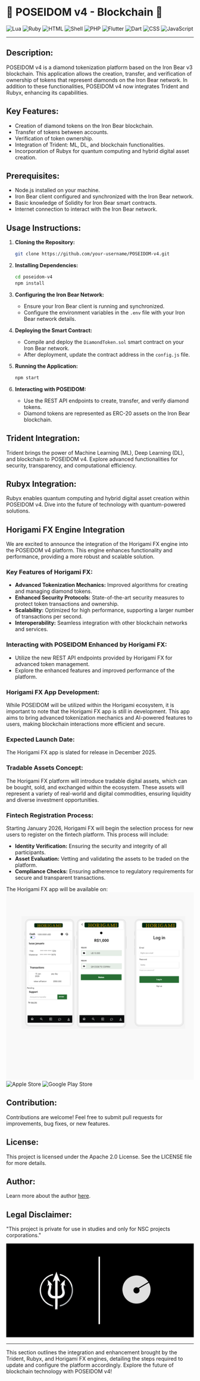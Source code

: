 # 🔱 POSEIDOM v4 - Blockchain 🔱

![Lua](https://img.shields.io/badge/lua-%232C2D72.svg?style=for-the-badge&logo=lua&logoColor=white)
![Ruby](https://img.shields.io/badge/ruby-%23CC342D.svg?style=for-the-badge&logo=ruby&logoColor=white)
![HTML](https://img.shields.io/badge/html5-%23E34F26.svg?style=for-the-badge&logo=html5&logoColor=white)
![Shell](https://img.shields.io/badge/shell_script-%23121011.svg?style=for-the-badge&logo=gnu-bash&logoColor=white)
![PHP](https://img.shields.io/badge/php-%23777BB4.svg?style=for-the-badge&logo=php&logoColor=white)
![Flutter](https://img.shields.io/badge/flutter-%2302569B.svg?style=for-the-badge&logo=flutter&logoColor=white)
![Dart](https://img.shields.io/badge/dart-%230175C2.svg?style=for-the-badge&logo=dart&logoColor=white)
![CSS](https://img.shields.io/badge/css3-%231572B6.svg?style=for-the-badge&logo=css3&logoColor=white)
![JavaScript](https://img.shields.io/badge/javascript-%23F7DF1E.svg?style=for-the-badge&logo=javascript&logoColor=black)

---

## Description:
POSEIDOM v4 is a diamond tokenization platform based on the Iron Bear v3 blockchain. This application allows the creation, transfer, and verification of ownership of tokens that represent diamonds on the Iron Bear network. In addition to these functionalities, POSEIDOM v4 now integrates Trident and Rubyx, enhancing its capabilities.

## Key Features:
- Creation of diamond tokens on the Iron Bear blockchain.
- Transfer of tokens between accounts.
- Verification of token ownership.
- Integration of Trident: ML, DL, and blockchain functionalities.
- Incorporation of Rubyx for quantum computing and hybrid digital asset creation.

## Prerequisites:
- Node.js installed on your machine.
- Iron Bear client configured and synchronized with the Iron Bear network.
- Basic knowledge of Solidity for Iron Bear smart contracts.
- Internet connection to interact with the Iron Bear network.

## Usage Instructions:

1. **Cloning the Repository:**
   ```sh
   git clone https://github.com/your-username/POSEIDOM-v4.git
   ```

2. **Installing Dependencies:**
   ```sh
   cd poseidom-v4
   npm install
   ```

3. **Configuring the Iron Bear Network:**
   - Ensure your Iron Bear client is running and synchronized.
   - Configure the environment variables in the `.env` file with your Iron Bear network details.

4. **Deploying the Smart Contract:**
   - Compile and deploy the `DiamondToken.sol` smart contract on your Iron Bear network.
   - After deployment, update the contract address in the `config.js` file.

5. **Running the Application:**
   ```sh
   npm start
   ```

6. **Interacting with POSEIDOM:**
   - Use the REST API endpoints to create, transfer, and verify diamond tokens.
   - Diamond tokens are represented as ERC-20 assets on the Iron Bear blockchain.

## Trident Integration:

Trident brings the power of Machine Learning (ML), Deep Learning (DL), and blockchain to POSEIDOM v4. Explore advanced functionalities for security, transparency, and computational efficiency.

## Rubyx Integration:

Rubyx enables quantum computing and hybrid digital asset creation within POSEIDOM v4. Dive into the future of technology with quantum-powered solutions.

## Horigami FX Engine Integration

We are excited to announce the integration of the Horigami FX engine into the POSEIDOM v4 platform. This engine enhances functionality and performance, providing a more robust and scalable solution.

### Key Features of Horigami FX:
- **Advanced Tokenization Mechanics:** Improved algorithms for creating and managing diamond tokens.
- **Enhanced Security Protocols:** State-of-the-art security measures to protect token transactions and ownership.
- **Scalability:** Optimized for high performance, supporting a larger number of transactions per second.
- **Interoperability:** Seamless integration with other blockchain networks and services.

### Interacting with POSEIDOM Enhanced by Horigami FX:
   - Utilize the new REST API endpoints provided by Horigami FX for advanced token management.
   - Explore the enhanced features and improved performance of the platform.

### Horigami FX App Development:

While POSEIDOM will be utilized within the Horigami ecosystem, it is important to note that the Horigami FX app is still in development. This app aims to bring advanced tokenization mechanics and AI-powered features to users, making blockchain interactions more efficient and secure. 

### Expected Launch Date:
The Horigami FX app is slated for release in December 2025. 

### Tradable Assets Concept:
The Horigami FX platform will introduce tradable digital assets, which can be bought, sold, and exchanged within the ecosystem. These assets will represent a variety of real-world and digital commodities, ensuring liquidity and diverse investment opportunities.

### Fintech Registration Process:
Starting January 2026, Horigami FX will begin the selection process for new users to register on the fintech platform. This process will include:
- **Identity Verification:** Ensuring the security and integrity of all participants.
- **Asset Evaluation:** Vetting and validating the assets to be traded on the platform.
- **Compliance Checks:** Ensuring adherence to regulatory requirements for secure and transparent transactions.

The Horigami FX app will be available on:
<img src="logoa.png"/>
![Apple Store](https://img.shields.io/badge/apple_store-%23000000.svg?style=for-the-badge&logo=apple&logoColor=white)
![Google Play Store](https://img.shields.io/badge/google_play-%230078D4.svg?style=for-the-badge&logo=google-play&logoColor=white)
## Contribution:
Contributions are welcome! Feel free to submit pull requests for improvements, bug fixes, or new features.

## License:
This project is licensed under the Apache 2.0 License. See the LICENSE file for more details.

## Author:
Learn more about the author [here](https://nscio.vercel.app/).

## Legal Disclaimer:
"This project is private for use in studies and only for NSC projects corporations."

![POSEIDOM Logo](logo4.png)

---

This section outlines the integration and enhancement brought by the Trident, Rubyx, and Horigami FX engines, detailing the steps required to update and configure the platform accordingly. Explore the future of blockchain technology with POSEIDOM v4!
